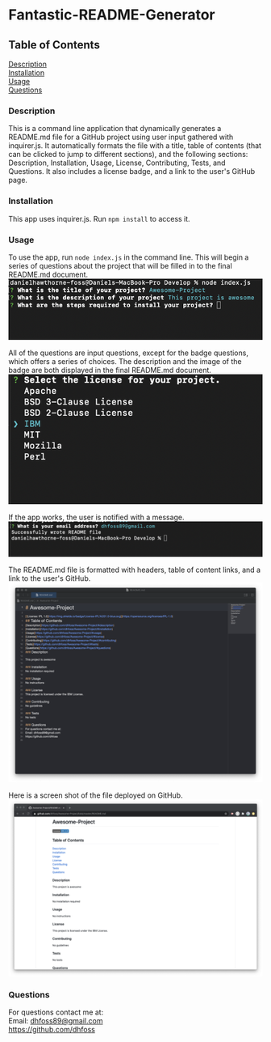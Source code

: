 # Fantastic-README-Generator

## Table of Contents
[Description](https://github.com/dhfoss/Fantastic-README-Generator/#description)  
[Installation](https://github.com/dhfoss/Fantastic-README-Generator/#installation)  
[Usage](https://github.com/dhfoss/Fantastic-README-Generator/#usage)  
[Questions](https://github.com/dhfoss/Fantastic-README-Generator/#questions)

### Description
This is a command line application that dynamically generates a README.md file for a GitHub project using user input gathered with inquirer.js. It automatically formats the file with a title, table of contents (that can be clicked to jump to different sections), and the following sections: Description, Installation, Usage, License, Contributing, Tests, and Questions.  It also includes a license badge, and a link to the user's GitHub page.

### Installation
This app uses inquirer.js.  Run `npm install` to access it.

### Usage
To use the app, run `node index.js` in the command line. This will begin a series of questions about the project that will be filled in to the final README.md document.  
![Init](/Develop/screen-shots/1-init.png?raw=true "Optional Title")

All of the questions are input questions, except for the badge questions, which offers a series of choices. The description and the image of the badge are both displayed in the final README.md document.  
![Badges](/Develop/screen-shots/2-badges.png?raw=true "Optional Title")

If the app works, the user is notified with a message.  
![Success](/Develop/screen-shots/3-success.png?raw=true "Optional Title")

The README.md file is formatted with headers, table of content links, and a link to the user's GitHub.  
![File](/Develop/screen-shots/4-mdfile.png?raw=true "Optional Title")

Here is a screen shot of the file deployed on GitHub.  
![Deployed](/Develop/screen-shots/5-deployed.png?raw=true "Optional Title")

### Questions
For questions contact me at:  
Email: dhfoss89@gmail.com  
https://github.com/dhfoss